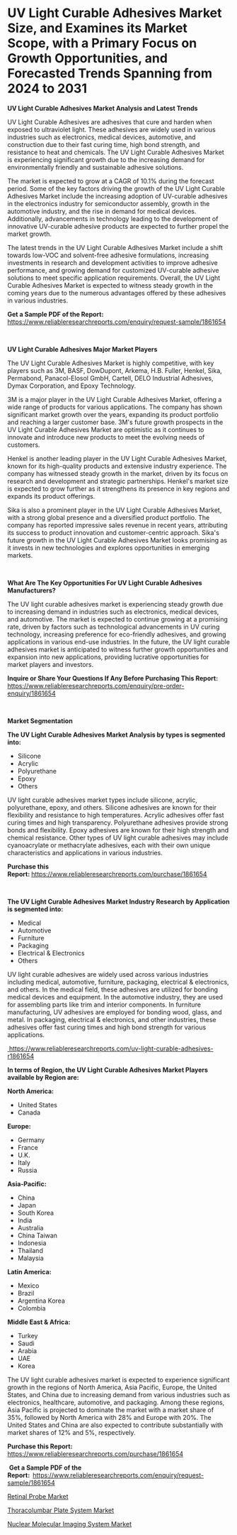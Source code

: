 <p><h1>UV Light Curable Adhesives Market Size, and Examines its Market Scope, with a Primary Focus on Growth Opportunities, and Forecasted Trends Spanning from 2024 to 2031</h1></p><p><strong>UV Light Curable Adhesives Market Analysis and Latest Trends</strong></p>
<p><p>UV Light Curable Adhesives are adhesives that cure and harden when exposed to ultraviolet light. These adhesives are widely used in various industries such as electronics, medical devices, automotive, and construction due to their fast curing time, high bond strength, and resistance to heat and chemicals. The UV Light Curable Adhesives Market is experiencing significant growth due to the increasing demand for environmentally friendly and sustainable adhesive solutions.</p><p>The market is expected to grow at a CAGR of 10.1% during the forecast period. Some of the key factors driving the growth of the UV Light Curable Adhesives Market include the increasing adoption of UV-curable adhesives in the electronics industry for semiconductor assembly, growth in the automotive industry, and the rise in demand for medical devices. Additionally, advancements in technology leading to the development of innovative UV-curable adhesive products are expected to further propel the market growth.</p><p>The latest trends in the UV Light Curable Adhesives Market include a shift towards low-VOC and solvent-free adhesive formulations, increasing investments in research and development activities to improve adhesive performance, and growing demand for customized UV-curable adhesive solutions to meet specific application requirements. Overall, the UV Light Curable Adhesives Market is expected to witness steady growth in the coming years due to the numerous advantages offered by these adhesives in various industries.</p></p>
<p><strong>Get a Sample PDF of the Report:&nbsp;</strong> <a href="https://www.reliableresearchreports.com/enquiry/request-sample/1861654">https://www.reliableresearchreports.com/enquiry/request-sample/1861654</a></p>
<p>&nbsp;</p>
<p><strong>UV Light Curable Adhesives Major Market Players</strong></p>
<p><p>The UV Light Curable Adhesives Market is highly competitive, with key players such as 3M, BASF, DowDupont, Arkema, H.B. Fuller, Henkel, Sika, Permabond, Panacol-Elosol GmbH, Cartell, DELO Industrial Adhesives, Dymax Corporation, and Epoxy Technology. </p><p>3M is a major player in the UV Light Curable Adhesives Market, offering a wide range of products for various applications. The company has shown significant market growth over the years, expanding its product portfolio and reaching a larger customer base. 3M's future growth prospects in the UV Light Curable Adhesives Market are optimistic as it continues to innovate and introduce new products to meet the evolving needs of customers.</p><p>Henkel is another leading player in the UV Light Curable Adhesives Market, known for its high-quality products and extensive industry experience. The company has witnessed steady growth in the market, driven by its focus on research and development and strategic partnerships. Henkel's market size is expected to grow further as it strengthens its presence in key regions and expands its product offerings.</p><p>Sika is also a prominent player in the UV Light Curable Adhesives Market, with a strong global presence and a diversified product portfolio. The company has reported impressive sales revenue in recent years, attributing its success to product innovation and customer-centric approach. Sika's future growth in the UV Light Curable Adhesives Market looks promising as it invests in new technologies and explores opportunities in emerging markets.</p></p>
<p>&nbsp;</p>
<p><strong>What Are The Key Opportunities For UV Light Curable Adhesives Manufacturers?</strong></p>
<p><p>The UV light curable adhesives market is experiencing steady growth due to increasing demand in industries such as electronics, medical devices, and automotive. The market is expected to continue growing at a promising rate, driven by factors such as technological advancements in UV curing technology, increasing preference for eco-friendly adhesives, and growing applications in various end-use industries. In the future, the UV light curable adhesives market is anticipated to witness further growth opportunities and expansion into new applications, providing lucrative opportunities for market players and investors.</p></p>
<p><strong>Inquire or Share Your Questions If Any Before Purchasing This Report:</strong> <a href="https://www.reliableresearchreports.com/enquiry/pre-order-enquiry/1861654">https://www.reliableresearchreports.com/enquiry/pre-order-enquiry/1861654</a></p>
<p>&nbsp;</p>
<p><strong>Market Segmentation</strong></p>
<p><strong>The UV Light Curable Adhesives Market Analysis by types is segmented into:</strong></p>
<p><ul><li>Silicone</li><li>Acrylic</li><li>Polyurethane</li><li>Epoxy</li><li>Others</li></ul></p>
<p><p>UV light curable adhesives market types include silicone, acrylic, polyurethane, epoxy, and others. Silicone adhesives are known for their flexibility and resistance to high temperatures. Acrylic adhesives offer fast curing times and high transparency. Polyurethane adhesives provide strong bonds and flexibility. Epoxy adhesives are known for their high strength and chemical resistance. Other types of UV light curable adhesives may include cyanoacrylate or methacrylate adhesives, each with their own unique characteristics and applications in various industries.</p></p>
<p><strong>Purchase this Report:&nbsp;</strong><a href="https://www.reliableresearchreports.com/purchase/1861654">https://www.reliableresearchreports.com/purchase/1861654</a></p>
<p>&nbsp;</p>
<p><strong>The UV Light Curable Adhesives Market Industry Research by Application is segmented into:</strong></p>
<p><ul><li>Medical</li><li>Automotive</li><li>Furniture</li><li>Packaging</li><li>Electrical & Electronics</li><li>Others</li></ul></p>
<p><p>UV light curable adhesives are widely used across various industries including medical, automotive, furniture, packaging, electrical & electronics, and others. In the medical field, these adhesives are utilized for bonding medical devices and equipment. In the automotive industry, they are used for assembling parts like trim and interior components. In furniture manufacturing, UV adhesives are employed for bonding wood, glass, and metal. In packaging, electrical & electronics, and other industries, these adhesives offer fast curing times and high bond strength for various applications.</p></p>
<p><a href="https://www.reliableresearchreports.com/uv-light-curable-adhesives-r1861654">&nbsp;https://www.reliableresearchreports.com/uv-light-curable-adhesives-r1861654</a></p>
<p><strong>In terms of Region, the UV Light Curable Adhesives Market Players available by Region are:</strong></p>
<p>
    <p> <strong> North America: </strong>
        <ul>
            <li>United States</li>
            <li>Canada</li>
        </ul>
        </p> 
    <p> <strong> Europe: </strong>
        <ul>
            <li>Germany</li>
            <li>France</li>
            <li>U.K.</li>
            <li>Italy</li>
            <li>Russia</li>
        </ul>
        </p> 
    <p> <strong> Asia-Pacific: </strong>
        <ul>
            <li>China</li>
            <li>Japan</li>
            <li>South Korea</li>
            <li>India</li>
            <li>Australia</li>
            <li>China Taiwan</li>
            <li>Indonesia</li>
            <li>Thailand</li>
            <li>Malaysia</li>
        </ul>
        </p> 
    <p> <strong> Latin America: </strong>
        <ul>
            <li>Mexico</li>
            <li>Brazil</li>
            <li>Argentina Korea</li>
            <li>Colombia</li>
        </ul>
        </p> 
    <p> <strong> Middle East & Africa: </strong>
        <ul>
            <li>Turkey</li>
            <li>Saudi</li>
            <li>Arabia</li>
            <li>UAE</li>
            <li>Korea</li>
        </ul>
    </p>
    </p>
<p><p>The UV light curable adhesives market is expected to experience significant growth in the regions of North America, Asia Pacific, Europe, the United States, and China due to increasing demand from various industries such as electronics, healthcare, automotive, and packaging. Among these regions, Asia Pacific is projected to dominate the market with a market share of 35%, followed by North America with 28% and Europe with 20%. The United States and China are also expected to contribute substantially with market shares of 12% and 5%, respectively.</p></p>
<p><strong>Purchase this Report: </strong><a href="https://www.reliableresearchreports.com/purchase/1861654">https://www.reliableresearchreports.com/purchase/1861654</a></p>
<p>&nbsp;<strong>Get a Sample PDF of the Report:&nbsp;&nbsp;</strong><a href="https://www.reliableresearchreports.com/enquiry/request-sample/1861654">https://www.reliableresearchreports.com/enquiry/request-sample/1861654</a></p>
<p><strong></strong></p>
<p><p><a href="https://github.com/baileope6754/Market-Research-Report-List-1/blob/main/retinal-probe-market.md">Retinal Probe Market</a></p><p><a href="https://github.com/mdmasty/Market-Research-Report-List-1/blob/main/thoracolumbar-plate-system-market.md">Thoracolumbar Plate System Market</a></p><p><a href="https://github.com/salfordkingie/Market-Research-Report-List-1/blob/main/nuclear-molecular-imaging-system-market.md">Nuclear Molecular Imaging System Market</a></p></p>
